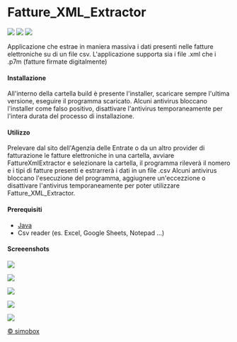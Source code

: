 # Fatture_XML_Extractor
![](https://img.shields.io/github/last-commit/simoneparri/Fatture_XML_Extractor) ![](https://img.shields.io/badge/version-1.4.1-brightgreen) ![](https://img.shields.io/github/issues/simoneparri/Fatture_XML_Extractor)

Applicazione che estrae in maniera massiva i dati presenti nelle fatture elettroniche su di un file csv.
L'applicazione supporta sia i file .xml che i .p7m (fatture firmate digitalmente)

#### Installazione
All'interno della cartella build è presente l'installer, scaricare sempre l'ultima versione, eseguire il programma scaricato.
Alcuni antivirus bloccano l'installer come falso positivo, disattivare l'antivirus temporaneamente per l'intera durata del processo di installazione.

#### Utilizzo
Prelevare dal sito dell'Agenzia delle Entrate o da un altro provider di fatturazione le fatture elettroniche in una cartella, avviare FattureXmlExtractor e selezionare la cartella, il programma rileverà il nomero e i tipi di fatture presenti e estrarrerà i dati in un file .csv
Alcuni antivirus bloccano l'esecuzione del programma, aggiugnere un'eccezzione o disattivare l'antivirus temporaneamente per poter utilizzare Fatture_XML_Extractor.

#### Prerequisiti
- [Java](https://www.java.com/it/download/)
- Csv reader (es. Excel, Google Sheets, Notepad ...)

#### Screeenshots
![](http://app.simobox.it/download/img/Immagine1.png)
 
![](http://app.simobox.it/download/img/Immagine2.png)
 
![](http://app.simobox.it/download/img/Immagine3.png)
 
![](http://app.simobox.it/download/img/Immagine4.png)
 
![](http://app.simobox.it/download/img/Immagine5.png)


[&copy; simobox](http://simobox.it/)

